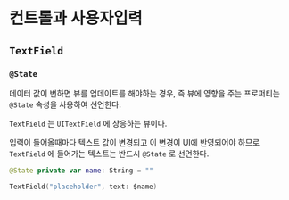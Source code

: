 # 컨트롤과 사용자입력

## `TextField`

### `@State` 

데이터 값이 변하면 뷰를 업데이트를 해야하는 경우, 즉 뷰에 영향을 주는 프로퍼티는 `@State` 속성을 사용하여 선언한다.

`TextField` 는 `UITextField` 에 상응하는 뷰이다.

입력이 들어올때마다 텍스트 값이 변경되고 이 변경이 UI에 반영되어야 하므로 `TextField` 에 들어가는 텍스트는 반드시 `@State` 로 선언한다.

```swift
@State private var name: String = ""

TextField("placeholder", text: $name)
```
